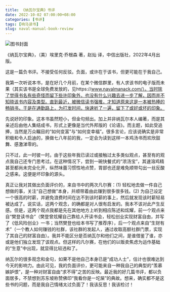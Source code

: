 ```yaml
---
title: 《纳瓦尔宝典》书评
date: 2022-10-02 07:00:00+08:00
categories: [书评]
tags: [响马读书]
slug: naval-manual-book-review
---
```


<div class="p-3 text-center">
  <img class="img-fluid" src="/uploads/2022/1002-2/book-cover.png" alt="图书封面" style="max-width:400px; max-height:400px;">
</div>

《纳瓦尔宝典》，（美）埃里克·乔根森 著，赵灿 译，中信出版社，2022年4月出版。

这是一篇负书评。不接受任何反驳。负面，或许在于该书，但更可能在于我自己。

我第一次听说本书，是在好几个月前，在某个微信群里，有人求该书的电子版而未果（其实该书是全球免费发放的，见https://www.navalmanack.com/）。当时除了觉得书名有些奇怪而留下些许印象外，也没有什么兴趣去进一步了解，因而并不知晓该书内容及类型。直到最近，被微信读书强推，才知道原来这是一本被热捧的畅销书，于是在通勤路上，为打发时间，快速听了一遍，留下了或好或坏的印象。

先说好的印象。这本书虽然短小，但金句频出。加上并非纳瓦尔本人编著，而是其亲述后由他人集结成书，形式上更像是当代外邦版的《论语》。而主题，如此受追捧，当然是万众瞩目的“如何变富”与“如何变幸福”。很多言论，应该说确实是非常积极和令人启迪的，换做七八年前的我，一定会为读到这样一本鸡汤书而欢欣鼓舞、感激涕零的。

只不过，此一时彼一时。由于这些年我已读过或接触过太多类似观点，甚至有的观点我自己还专门思考过。在这种情况下，尝到一碗快餐式的“浓汤宝”，其速溶鸡精甚至都尚未完全化开，纵然味蕾习惯性地点赞，胃部也还是难免顺带勾出一丝反酸之感来。这便是坏印象的源头。

真正让我对其做出负面评价的，来自书中的两次凡尔赛：(1) 轻松地去做一件自己想做的事，关注“自己想做”本身，并顺带着由此赚到很多很多钱。(2) 为自己设定一个很高的时薪，并避免浪费时间在达不到该时薪的事上，然后就发现该时薪轻易被达成了。说实话，这两个观念，的确都是对人很有启发的。我本不该对此产生反感。但是，这两个观点我都是先在其他地方上听到相应陈述和炫耀，前一个观点来自“樊登读书会”（樊登曾炫耀自己靠给人开读书会，轻松创业实现财富自由，并写了《低风险创业》一书；当然樊登也给本书写了推荐序），后一个观点来自“生财有术”（一个教人如何赚钱的社群，该社群的发起人，通过收取高额社群门票，实现了其自己的财富自由）。我并不能区分是否纳瓦尔和他们之间，是谁借鉴了谁，亦或是他们独立发现了该观点。但这样的凡尔赛，在他们的以贩卖焦虑为运作基础的“生意”中出现，就显得比较违和了。

纳瓦尔的很多观念和金句，如果不是他自己本身已是“成功人士”，估计也很难达到今天的影响力。由此可见，我的负面评价，更可能来自一种我自己的典型的“羡慕嫉妒恨”，是一种对财富自由“求不得”之苦的反映。最近我的好几篇书评，都以负面居多，不禁想到苏东坡称赞佛印“我看你是一坨屎”的典故。想来，确实都不是这些书的问题，而是我自己情绪太过负面了！我该反思！我该检讨！
